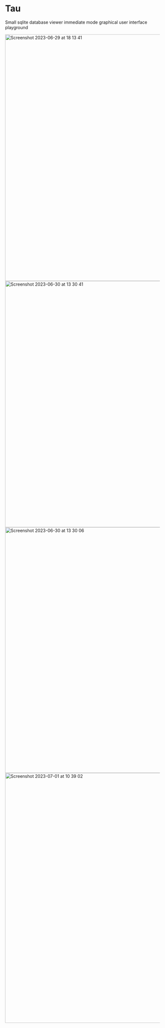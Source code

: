 # Tau
Small sqlite database viewer immediate mode graphical user interface playground

<img width="801" alt="Screenshot 2023-06-29 at 18 13 41" src="https://github.com/vurtun/tau/assets/8057201/500b6ec2-29f6-4b74-b9df-8b7c6d493754">
<img width="800" alt="Screenshot 2023-06-30 at 13 30 41" src="https://github.com/vurtun/tau/assets/8057201/ca9eeca5-2a2b-40b1-a887-7398e2809506">
<img width="798" alt="Screenshot 2023-06-30 at 13 30 06" src="https://github.com/vurtun/tau/assets/8057201/e802e66c-a8a3-4360-9ec2-a8e6ac849eb2">
<img width="812" alt="Screenshot 2023-07-01 at 10 39 02" src="https://github.com/vurtun/tau/assets/8057201/ee81277e-be96-4e9e-a4f0-f1dafec8656a">

